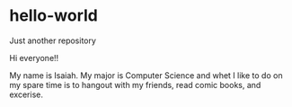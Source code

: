 # hello-world
Just another repository 

Hi everyone!!

My name is Isaiah. My major is Computer Science and whet I like to do on my spare time is 
to hangout with my friends, read comic books, and excerise. 
